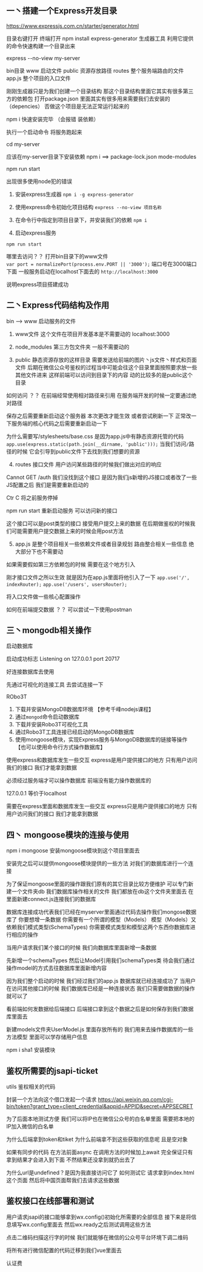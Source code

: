 ## 一丶搭建一个Express开发目录

https://www.expressjs.com.cn/starter/generator.html

目录右键打开 终端打开 
npm install express-generator   生成器工具 利用它提供的命令快速构建一个目录出来

express --no-view my-server

bin目录 www 启动文件
public 资源存放路径
routes 整个服务端路由的文件
app.js  整个项目的入口文件

刚刚生成器只是为我们创建一个目录结构 那这个目录结构里面它其实有很多第三方的依赖包 打开package.json 里面其实有很多用来需要我们去安装的（depencies） 否做这个项目是无法正常运行起来的 

npm i  快速安装完毕   （会报错 装依赖）

执行一个启动命令 将服务跑起来

cd my-server

应该在my-server目录下安装依赖  npm i   ==>  package-lock.json  mode-modules

npm run start




出现很多使用node犯的错误
1. 安装express生成器
`npm i -g express-generator`

2. 使用express命令初始化项目结构
`express --no-view 项目名称`

3. 在命令行中指定到项目目录下，并安装我们的依赖
`npm i` 

4. 启动express服务
```
npm run start
``` 

哪里去访问？？
打开bin目录下的www文件  
`var port = normalizePort(process.env.PORT || '3000');`
端口号在3000端口下面 一般服务启动在localhost下面去的 
`http://localhost:3000`

说明express项目搭建成功




## 二丶Express代码结构及作用

bin --> www 启动服务的文件 

1. www文件    这个文件在项目开发基本是不需要动的
localhost:3000

2. node_modules 第三方包文件夹 一般不需要动的 

3. public  静态资源存放的这样目录  需要发送给前端的图片丶js文件丶样式和页面文件 后期在微信公众号鉴权的过程当中可能会往这个目录里面按照要求放一些其他文件进来 这样前端可以访问到目录下的内容 
动的比较多的是public这个目录 

如何访问 ？？
在前端经常使用相对路径来引用 在服务端开发的时候一定要通过绝对路径

保存之后需要重新启动这个服务器 本次更改才能生效 或者尝试刷新一下 正常改一下服务端的核心代码之后需要重新启动一下

为什么需要写/stylesheets/base.css 是因为app.js中有静态资源托管的代码
`app.use(express.static(path.join(__dirname, 'public')));`
当我们访问`/`路径的时候 它会引导到public文件下去找到我们想要的资源

4. routes 接口文件 用户访问某些路径的时候我们做出对应的响应


Cannot GET /auth 我们没找到这个接口 是因为我们js新增的JS接口或者改了一些JS配置之后 我们是需要重新启动的  

Ctr C 将之前服务停掉

npm run start  重新启动服务 可以访问新的接口

这个接口可以是post类型的接口 接受用户提交上来的数据 在后期做鉴权的时候我们可能需要用户提交数据上来的时候会用post方法

5. app.js 是整个项目相关一些依赖文件或者目录规划 路由整合相关一些信息 绝大部分下也不需要动 

如果需要假如第三方依赖包的时候 需要在这个地方引入

刚才接口文件之所以生效 就是因为在app.js里面将他引入了一下
`app.use('/', indexRouter);`
`app.use('/users', usersRouter);`

将入口文件做一些核心配置操作



如何在前端提交数据 ？？
可以尝试一下使用postman



## 三丶mongodb相关操作
启动数据库

启动成功标志
Listening  on  127.0.0.1
port 20717

好连接数据库去使用

先通过可视化的连接工具 去尝试连接一下

RObo3T


1. 下载并安装MongoDB数据库环境 【参考千峰nodejs课程】
2. 通过`mongod`命令启动数据库
3. 下载并安装Robo3T可视化工具
4. 通过Robo3T工具连接已经启动的MongoDB数据库
5. 使用mongoose模块，实现Express服务与MongoDB数据库的链接等操作 【也可以使用命令行方式操作数据库】


使用express和数据库发生一些交互 express是用户提供接口的地方 只有用户访问我们的接口 我们才能拿到数据

必须经过服务端才可以操作数据库 前端没有能力操作数据库的


127.0.0.1 等价于localhost


需要在express里面和数据库发生一些交互 express只是用户提供接口的地方 只有用户访问我们的接口 我们才能拿到数据



## 四丶 mongoose模块的连接与使用

npm i mongoose 安装mongoose模块到这个项目里面去

安装完之后可以提供mongoose模块提供的一些方法 对我们的数据库进行一个连接

为了保证mongoose里面的操作跟我们原有的其它目录比较方便维护 可以专门新建一个文件夹db 我们数据库操作相关的文件 我们都放在db这个文件夹里面去 在里面新建connect.js连接我们的数据库

数据库连接成功代表我们已经在myserver里面通过代码去操作我们mongose数据库了 
你要想增一条数据 你需要有一个所谓的模型（Models） 模型（Models）又依赖我们模式类型(SchemaTypes) 你需要模式类型和模型这两个东西你数据库进行相应的操作

当用户请求我们某个接口的时候 我们向数据库里面新增一条数据

先新增一个schemaTypes 然后让Model引用我们schemaTypes类 待会我们通过操作model的方式去往数据库里面新增内容 

因为我们整个启动的时候 我们经过我们的app.js 数据库就已经连接成功了 当用户在访问其他接口的时候 我们数据库已经是一种连接状态 我们只需要做数据的操作就可以了 

看前端如何发数据给后端接口 后端接口拿到这个数据之后是如何保存到我们数据库里面去

新建models文件夹UserModel.js 里面存放所有的 我们用来去操作数据库的一些方法模型 里面可以学存储用户信息

npm i sha1  安装模块




## 鉴权所需要的jsapi-ticket
utils 鉴权相关的代码

封装一个方法向这个借口发起一个请求
https://api.weixin.qq.com/cgi-bin/token?grant_type=client_credential&appid=APPID&secret=APPSECRET

为了后面本地测试方便 我们可以将IP也在微信公众号的白名单里面 需要把本地的IP加入微信的白名单  

为什么后端拿到token和tiket 为什么前端拿不到这些获取的信息呢 且是空对象

如果有同步的代码 在方法前面async 在调用方法的时候加上await 完全保证只有拿到结果才会进入到下面 不然结果还没拿到就扔出去了

为什么url是undefined？是因为我直接访问它了 如何测试它 请求拿到index.html这个页面 然后将中国页面帮我们去请求这些数据




## 鉴权接口在线部署和测试
用户请求jsapi的接口能够拿到wx.config()初始化所需要的全部信息 接下来是将信息填写wx.config里面去 然后wx.ready之后测试调用这些方法

点击二维码扫描这行字的时候 我们就能够在微信的公众号平台环境下调二维码

将所有进行微信配置的代码迁移到我们vue里面去

认证费

